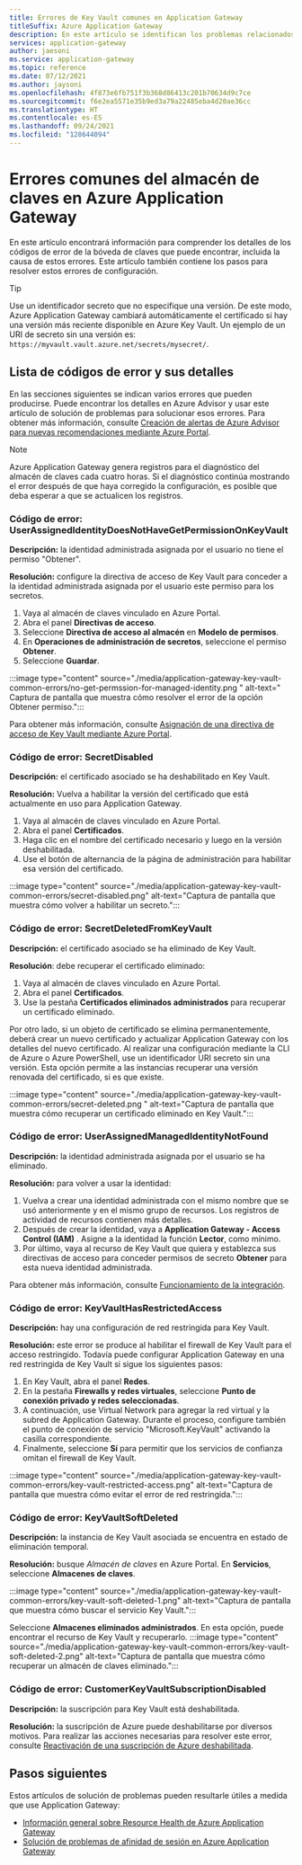 ```yaml
---
title: Errores de Key Vault comunes en Application Gateway
titleSuffix: Azure Application Gateway
description: En este artículo se identifican los problemas relacionados con el almacén de claves y se ofrecen soluciones para resolverlos y así poder realizar operaciones de Application Gateway sin problemas.
services: application-gateway
author: jaesoni
ms.service: application-gateway
ms.topic: reference
ms.date: 07/12/2021
ms.author: jaysoni
ms.openlocfilehash: 4f873e6fb751f3b368d86413c201b70634d9c7ce
ms.sourcegitcommit: f6e2ea5571e35b9ed3a79a22485eba4d20ae36cc
ms.translationtype: HT
ms.contentlocale: es-ES
ms.lasthandoff: 09/24/2021
ms.locfileid: "128644094"
---
```

# <a name="common-key-vault-errors-in-azure-application-gateway"></a>Errores comunes del almacén de claves en Azure Application Gateway

En este artículo encontrará información para comprender los detalles de los códigos de error de la bóveda de claves que puede encontrar, incluida la causa de estos errores. Este artículo también contiene los pasos para resolver estos errores de configuración.

> [!TIP]
> Use un identificador secreto que no especifique una versión. De este modo, Azure Application Gateway cambiará automáticamente el certificado si hay una versión más reciente disponible en Azure Key Vault. Un ejemplo de un URI de secreto sin una versión es: `https://myvault.vault.azure.net/secrets/mysecret/`.

## <a name="list-of-error-codes-and-their-details"></a>Lista de códigos de error y sus detalles

En las secciones siguientes se indican varios errores que pueden producirse. Puede encontrar los detalles en Azure Advisor y usar este artículo de solución de problemas para solucionar esos errores. Para obtener más información, consulte [Creación de alertas de Azure Advisor para nuevas recomendaciones mediante Azure Portal](https://docs.microsoft.com/azure/advisor/advisor-alerts-portal).

> [!NOTE]
> Azure Application Gateway genera registros para el diagnóstico del almacén de claves cada cuatro horas. Si el diagnóstico continúa mostrando el error después de que haya corregido la configuración, es posible que deba esperar a que se actualicen los registros.

[comment]: # (Código de error 1)
### <a name="error-code-userassignedidentitydoesnothavegetpermissiononkeyvault"></a>Código de error: UserAssignedIdentityDoesNotHaveGetPermissionOnKeyVault 

**Descripción:** la identidad administrada asignada por el usuario no tiene el permiso "Obtener". 

**Resolución:** configure la directiva de acceso de Key Vault para conceder a la identidad administrada asignada por el usuario este permiso para los secretos. 
1. Vaya al almacén de claves vinculado en Azure Portal.
1. Abra el panel **Directivas de acceso**.
1. Seleccione **Directiva de acceso al almacén** en **Modelo de permisos**.
1. En **Operaciones de administración de secretos**, seleccione el permiso **Obtener**.
1. Seleccione **Guardar**.

:::image type="content" source="./media/application-gateway-key-vault-common-errors/no-get-permssion-for-managed-identity.png " alt-text=" Captura de pantalla que muestra cómo resolver el error de la opción Obtener permiso.":::

Para obtener más información, consulte [Asignación de una directiva de acceso de Key Vault mediante Azure Portal](../key-vault/general/assign-access-policy-portal.md).

[comment]: # (Código de error 2)
### <a name="error-code-secretdisabled"></a>Código de error: SecretDisabled 

**Descripción:** el certificado asociado se ha deshabilitado en Key Vault. 

**Resolución:** Vuelva a habilitar la versión del certificado que está actualmente en uso para Application Gateway.
1. Vaya al almacén de claves vinculado en Azure Portal.
1. Abra el panel **Certificados**.
1. Haga clic en el nombre del certificado necesario y luego en la versión deshabilitada.
1. Use el botón de alternancia de la página de administración para habilitar esa versión del certificado.

:::image type="content" source="./media/application-gateway-key-vault-common-errors/secret-disabled.png" alt-text="Captura de pantalla que muestra cómo volver a habilitar un secreto.":::

[comment]: # (Código de error 3)
### <a name="error-code-secretdeletedfromkeyvault"></a>Código de error: SecretDeletedFromKeyVault 

**Descripción:** el certificado asociado se ha eliminado de Key Vault. 

**Resolución**: debe recuperar el certificado eliminado: 
1. Vaya al almacén de claves vinculado en Azure Portal.
1. Abra el panel **Certificados**.
1. Use la pestaña **Certificados eliminados administrados** para recuperar un certificado eliminado.

Por otro lado, si un objeto de certificado se elimina permanentemente, deberá crear un nuevo certificado y actualizar Application Gateway con los detalles del nuevo certificado. Al realizar una configuración mediante la CLI de Azure o Azure PowerShell, use un identificador URI secreto sin una versión. Esta opción permite a las instancias recuperar una versión renovada del certificado, si es que existe.

:::image type="content" source="./media/application-gateway-key-vault-common-errors/secret-deleted.png " alt-text="Captura de pantalla que muestra cómo recuperar un certificado eliminado en Key Vault.":::

[comment]: # (Código de error 4)
### <a name="error-code-userassignedmanagedidentitynotfound"></a>Código de error: UserAssignedManagedIdentityNotFound 

**Descripción:** la identidad administrada asignada por el usuario se ha eliminado. 

**Resolución:** para volver a usar la identidad:
1. Vuelva a crear una identidad administrada con el mismo nombre que se usó anteriormente y en el mismo grupo de recursos. Los registros de actividad de recursos contienen más detalles. 
1. Después de crear la identidad, vaya a **Application Gateway - Access Control (IAM)** . Asigne a la identidad la función **Lector**, como mínimo.
1. Por último, vaya al recurso de Key Vault que quiera y establezca sus directivas de acceso para conceder permisos de secreto **Obtener** para esta nueva identidad administrada. 

Para obtener más información, consulte [Funcionamiento de la integración](./key-vault-certs.md#how-integration-works).

[comment]: # (Código de error 5)
### <a name="error-code-keyvaulthasrestrictedaccess"></a>Código de error: KeyVaultHasRestrictedAccess

**Descripción:** hay una configuración de red restringida para Key Vault. 

**Resolución:** este error se produce al habilitar el firewall de Key Vault para el acceso restringido. Todavía puede configurar Application Gateway en una red restringida de Key Vault si sigue los siguientes pasos:
1. En Key Vault, abra el panel **Redes**.
1. En la pestaña **Firewalls y redes virtuales**, seleccione **Punto de conexión privado y redes seleccionadas**.
1. A continuación, use Virtual Network para agregar la red virtual y la subred de Application Gateway. Durante el proceso, configure también el punto de conexión de servicio "Microsoft.KeyVault" activando la casilla correspondiente.
1. Finalmente, seleccione **Sí** para permitir que los servicios de confianza omitan el firewall de Key Vault.

:::image type="content" source="./media/application-gateway-key-vault-common-errors/key-vault-restricted-access.png" alt-text="Captura de pantalla que muestra cómo evitar el error de red restringida.":::

[comment]: # (Código de error 6)
### <a name="error-code-keyvaultsoftdeleted"></a>Código de error: KeyVaultSoftDeleted 

**Descripción:** la instancia de Key Vault asociada se encuentra en estado de eliminación temporal. 

**Resolución:** busque *Almacén de claves* en Azure Portal. En **Servicios**, seleccione **Almacenes de claves**.

:::image type="content" source="./media/application-gateway-key-vault-common-errors/key-vault-soft-deleted-1.png" alt-text="Captura de pantalla que muestra cómo buscar el servicio Key Vault.":::

Seleccione **Almacenes eliminados administrados**. En esta opción, puede encontrar el recurso de Key Vault y recuperarlo.
:::image type="content" source="./media/application-gateway-key-vault-common-errors/key-vault-soft-deleted-2.png" alt-text="Captura de pantalla que muestra cómo recuperar un almacén de claves eliminado.":::

[comment]: # (Código de error 7)
### <a name="error-code-customerkeyvaultsubscriptiondisabled"></a>Código de error: CustomerKeyVaultSubscriptionDisabled 

**Descripción:** la suscripción para Key Vault está deshabilitada. 

**Resolución:** la suscripción de Azure puede deshabilitarse por diversos motivos. Para realizar las acciones necesarias para resolver este error, consulte [Reactivación de una suscripción de Azure deshabilitada](../cost-management-billing/manage/subscription-disabled.md).

## <a name="next-steps"></a>Pasos siguientes

Estos artículos de solución de problemas pueden resultarle útiles a medida que use Application Gateway:

- [Información general sobre Resource Health de Azure Application Gateway](https://docs.microsoft.com/azure/application-gateway/resource-health-overview)
- [Solución de problemas de afinidad de sesión en Azure Application Gateway](https://docs.microsoft.com/azure/application-gateway/how-to-troubleshoot-application-gateway-session-affinity-issues)
